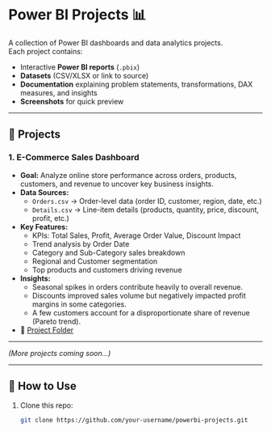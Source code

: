 # Power BI Projects 📊

A collection of Power BI dashboards and data analytics projects.  
Each project contains:
- Interactive **Power BI reports** (`.pbix`)
- **Datasets** (CSV/XLSX or link to source)
- **Documentation** explaining problem statements, transformations, DAX measures, and insights
- **Screenshots** for quick preview

---

## 🔹 Projects

### 1. E-Commerce Sales Dashboard
- **Goal:** Analyze online store performance across orders, products, customers, and revenue to uncover key business insights.  
- **Data Sources:**
  - `Orders.csv` → Order-level data (order ID, customer, region, date, etc.)
  - `Details.csv` → Line-item details (products, quantity, price, discount, profit, etc.)
- **Key Features:**
  - KPIs: Total Sales, Profit, Average Order Value, Discount Impact
  - Trend analysis by Order Date
  - Category and Sub-Category sales breakdown
  - Regional and Customer segmentation
  - Top products and customers driving revenue
- **Insights:**
  - Seasonal spikes in orders contribute heavily to overall revenue.
  - Discounts improved sales volume but negatively impacted profit margins in some categories.
  - A few customers account for a disproportionate share of revenue (Pareto trend).
- 📂 [Project Folder](./ecommerce-sales)

---

*(More projects coming soon…)*

---

## 🚀 How to Use
1. Clone this repo:  
   ```bash
   git clone https://github.com/your-username/powerbi-projects.git
